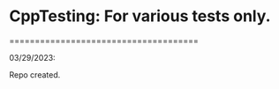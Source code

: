 # CppTesting: For various tests only.
=====================================

03/29/2023:

Repo created.


